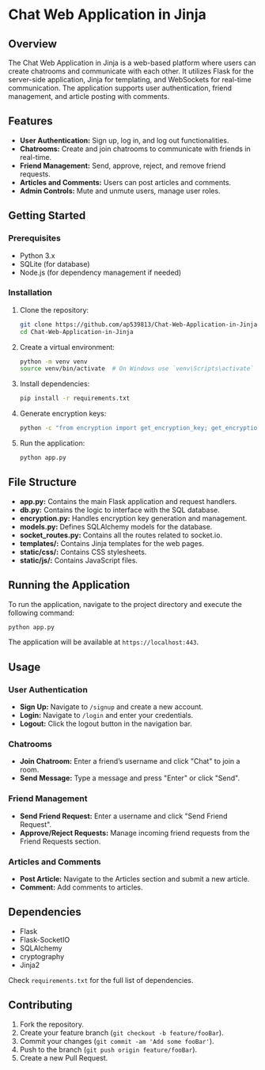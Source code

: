 # Chat Web Application in Jinja

## Overview
The Chat Web Application in Jinja is a web-based platform where users can create chatrooms and communicate with each other. It utilizes Flask for the server-side application, Jinja for templating, and WebSockets for real-time communication. The application supports user authentication, friend management, and article posting with comments.

## Features
- **User Authentication:** Sign up, log in, and log out functionalities.
- **Chatrooms:** Create and join chatrooms to communicate with friends in real-time.
- **Friend Management:** Send, approve, reject, and remove friend requests.
- **Articles and Comments:** Users can post articles and comments.
- **Admin Controls:** Mute and unmute users, manage user roles.

## Getting Started

### Prerequisites
- Python 3.x
- SQLite (for database)
- Node.js (for dependency management if needed)

### Installation
1. Clone the repository:
    ```sh
    git clone https://github.com/ap539813/Chat-Web-Application-in-Jinja
    cd Chat-Web-Application-in-Jinja
    ```

2. Create a virtual environment:
    ```sh
    python -m venv venv
    source venv/bin/activate  # On Windows use `venv\Scripts\activate`
    ```

3. Install dependencies:
    ```sh
    pip install -r requirements.txt
    ```

4. Generate encryption keys:
    ```sh
    python -c "from encryption import get_encryption_key; get_encryption_key()"
    ```

5. Run the application:
    ```sh
    python app.py
    ```

## File Structure
- **app.py:** Contains the main Flask application and request handlers.
- **db.py:** Contains the logic to interface with the SQL database.
- **encryption.py:** Handles encryption key generation and management.
- **models.py:** Defines SQLAlchemy models for the database.
- **socket_routes.py:** Contains all the routes related to socket.io.
- **templates/:** Contains Jinja templates for the web pages.
- **static/css/:** Contains CSS stylesheets.
- **static/js/:** Contains JavaScript files.

## Running the Application
To run the application, navigate to the project directory and execute the following command:
```sh
python app.py
```
The application will be available at `https://localhost:443`.

## Usage
### User Authentication
- **Sign Up:** Navigate to `/signup` and create a new account.
- **Login:** Navigate to `/login` and enter your credentials.
- **Logout:** Click the logout button in the navigation bar.

### Chatrooms
- **Join Chatroom:** Enter a friend’s username and click "Chat" to join a room.
- **Send Message:** Type a message and press "Enter" or click "Send".

### Friend Management
- **Send Friend Request:** Enter a username and click "Send Friend Request".
- **Approve/Reject Requests:** Manage incoming friend requests from the Friend Requests section.

### Articles and Comments
- **Post Article:** Navigate to the Articles section and submit a new article.
- **Comment:** Add comments to articles.

## Dependencies
- Flask
- Flask-SocketIO
- SQLAlchemy
- cryptography
- Jinja2

Check `requirements.txt` for the full list of dependencies.

## Contributing
1. Fork the repository.
2. Create your feature branch (`git checkout -b feature/fooBar`).
3. Commit your changes (`git commit -am 'Add some fooBar'`).
4. Push to the branch (`git push origin feature/fooBar`).
5. Create a new Pull Request.
